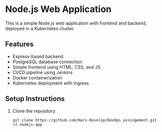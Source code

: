 # Node.js Web Application

This is a simple Node.js web application with frontend and backend, deployed in a Kubernetes cluster.

## Features
- Express-based backend
- PostgreSQL database connection
- Simple frontend using HTML, CSS, and JS
- CI/CD pipeline using Jenkins
- Docker containerization
- Kubernetes deployment with Ingress

## Setup Instructions
1. Clone the repository:
   ```sh
   git clone https://github.com/Hari-Develop/DevOps_assingement.git
   cd nodejs-app
